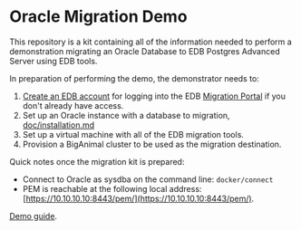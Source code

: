 # Oracle Migration Demo

This repository is a kit containing all of the information needed to perform a
demonstration migrating an Oracle Database to EDB Postgres Advanced Server
using EDB tools.

In preparation of performing the demo, the demonstrator needs to:

1. [Create an EDB account](https://www.enterprisedb.com/accounts/register) for
   logging into the EDB [Migration Portal](https://migration.enterprisedb.com)
   if you don't already have access.
2. Set up an Oracle instance with a database to migration,
   [doc/installation.md](doc/installation.md)
3. Set up a virtual machine with all of the EDB migration tools.
4. Provision a BigAnimal cluster to be used as the migration destination.

Quick notes once the migration kit is prepared:

* Connect to Oracle as sysdba on the command line: `docker/connect`
* PEM is reachable at the following local address:
  [https://10.10.10.10:8443/pem/](https://10.10.10.10:8443/pem/).

[Demo guide](doc/guide.md).
